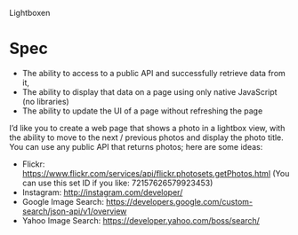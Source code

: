 Lightboxen

Spec
====
* The ability to access to a public API and successfully retrieve data from it,
* The ability to display that data on a page using only native JavaScript (no libraries)
* The ability to update the UI of a page without refreshing the page

I’d like you to create a web page that shows a photo in a lightbox view,
with the ability to move to the next / previous photos and display the
photo title. You can use any public API that returns photos; here are
some ideas:

 * Flickr: https://www.flickr.com/services/api/flickr.photosets.getPhotos.html (You can use this set ID if you like: 72157626579923453)
 * Instagram: http://instagram.com/developer/
 * Google Image Search: https://developers.google.com/custom-search/json-api/v1/overview
 * Yahoo Image Search: https://developer.yahoo.com/boss/search/
